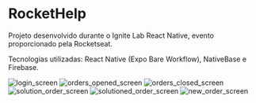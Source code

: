 # RocketHelp
Projeto desenvolvido durante o Ignite Lab React Native, evento proporcionado pela Rocketseat.

Tecnologias utilizadas: React Native (Expo Bare Workflow), NativeBase e Firebase.

![login_screen](https://user-images.githubusercontent.com/65215542/180703621-54fbdb45-6a5e-4a03-882b-4134ed35a38f.png)
![orders_opened_screen](https://user-images.githubusercontent.com/65215542/180703647-e07c5e8c-a4aa-45fc-b75f-df1dd88b8987.png)
![orders_closed_screen](https://user-images.githubusercontent.com/65215542/180703658-467c0250-4935-470a-a418-9fcf4557abcf.png)
![solution_order_screen](https://user-images.githubusercontent.com/65215542/180703665-359cfaf1-3050-457c-87f2-b202e18e1043.png)
![solutioned_order_screen](https://user-images.githubusercontent.com/65215542/180703668-ad9e88cf-62c5-4acf-ba50-9133ecb34916.png)
![new_order_screen](https://user-images.githubusercontent.com/65215542/180703673-c1d10027-9880-4bc1-833b-51ef0f03012b.png)
